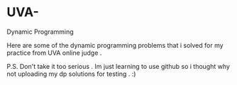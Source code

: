 # UVA-
Dynamic Programming 

Here are some of the dynamic programming problems that i solved for my practice from UVA online judge . 

P.S. Don't take it too serious . Im just learning to use github so i thought why not uploading my dp solutions for testing . :) 
